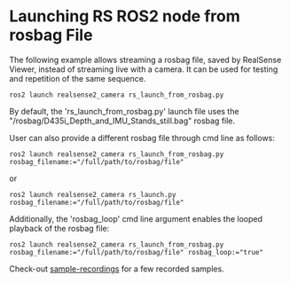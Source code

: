 # Launching RS ROS2 node from rosbag File
The following example allows streaming a rosbag file, saved by RealSense Viewer, instead of streaming live with a camera. It can be used for testing and repetition of the same sequence.
```
ros2 launch realsense2_camera rs_launch_from_rosbag.py
```
By default, the 'rs_launch_from_rosbag.py' launch file uses the "/rosbag/D435i_Depth_and_IMU_Stands_still.bag" rosbag file.

User can also provide a different rosbag file through cmd line as follows:
```
ros2 launch realsense2_camera rs_launch_from_rosbag.py rosbag_filename:="/full/path/to/rosbag/file"
```
or
```
ros2 launch realsense2_camera rs_launch.py rosbag_filename:="/full/path/to/rosbag/file"
```

Additionally, the 'rosbag_loop' cmd line argument enables the looped playback of the rosbag file:
```
ros2 launch realsense2_camera rs_launch_from_rosbag.py rosbag_filename:="/full/path/to/rosbag/file" rosbag_loop:="true"
```

Check-out [sample-recordings](https://github.com/IntelRealSense/librealsense/blob/master/doc/sample-data.md) for a few recorded samples.